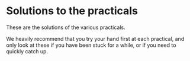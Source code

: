 # Solutions to the practicals

These are the solutions of the various practicals.

We heavily recommend that you try your hand first at each practical, and only look at these if you have been stuck for a while, or if you need to quickly catch up.
